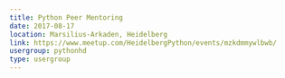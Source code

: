```yaml
---
title: Python Peer Mentoring
date: 2017-08-17
location: Marsilius-Arkaden, Heidelberg
link: https://www.meetup.com/HeidelbergPython/events/mzkdmmywlbwb/
usergroup: pythonhd
type: usergroup
---
```

